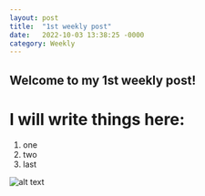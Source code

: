 ```yaml
---
layout: post
title:  "1st weekly post"
date:   2022-10-03 13:38:25 -0000
category: Weekly
---
```

## Welcome to my 1st weekly post!

# I will write things here:
1. one
2. two
3. last 

![alt text](https://play-lh.googleusercontent.com/6UgEjh8Xuts4nwdWzTnWH8QtLuHqRMUB7dp24JYVE2xcYzq4HA8hFfcAbU-R-PC_9uA1 "Logo title text 1")
